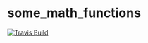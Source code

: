 # some_math_functions
[![Travis Build](https://img.shields.io/travis/pawangspandey/some_math_functions.svg?style=flat-square)](https://img.shields.io/travis/pawangspandey/some_math_functions.svg?style=flat-square)
